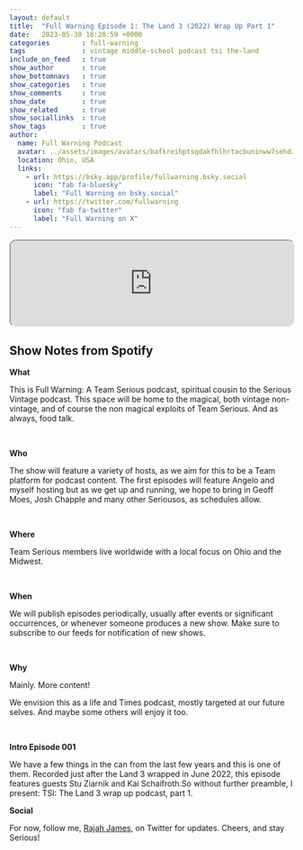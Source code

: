 ```yaml
---
layout: default
title:  "Full Warning Episode 1: The Land 3 (2022) Wrap Up Part 1"
date:   2023-05-30 16:20:59 +0000
categories        : full-warning
tags              : vintage middle-school podcast tsi the-land
include_on_feed   : true
show_author       : true
show_bottomnavs   : true
show_categories   : true
show_comments     : true
show_date         : true
show_related      : true
show_sociallinks  : true
show_tags         : true
author:
  name: Full Warning Podcast
  avatar: ../assets/images/avatars/bafkreihptsqdakfhlhrtacbuninww7sehdzvc6pup5wodnyi4tktbv6w3u.jpg
  location: Ohio, USA
  links:
    - url: https://bsky.app/profile/fullwarning.bsky.social
      icon: "fab fa-bluesky"
      label: "Full Warning on bsky.social"
    - url: https://twitter.com/fullwarning
      icon: "fab fa-twitter"
      label: "Full Warning on X"
---
```


<iframe style="border-radius:12px" src="https://podcasters.spotify.com/pod/show/full-warning/embed/episodes/Full-Warning-Episode-1-The-Land-3-2022-Wrap-Up-Part-1-e24ujjf/a-a9u18r3" allow="autoplay; clipboard-write; encrypted-media; fullscreen; picture-in-picture" width="100%" height="152"  scrolling="no"></iframe>

## Show Notes from Spotify

<p><strong>What </strong></p>
<p>This is Full Warning: A Team Serious podcast, spiritual cousin to the Serious Vintage podcast. This space will be home to the magical, both vintage non-vintage, and of course the non magical exploits of Team Serious. And as always, food talk.</p>
<p><br></p>
<p><strong>Who</strong></p>
<p>The show will feature a variety of hosts, as we aim for this to be a Team platform for podcast content. The first episodes will feature Angelo and myself hosting but as we get up and running, we hope to bring in Geoff Moes, Josh Chapple and many other Seriousos, as schedules allow.</p>
<p><br></p>
<p><strong>Where</strong></p>
<p>Team Serious members live worldwide with a local focus on Ohio and the Midwest.</p>
<p><br></p>
<p><strong>When</strong></p>
<p>We will publish episodes periodically, usually after events or significant occurrences, or whenever someone produces a new show. Make sure to subscribe to our feeds for notification of new shows.</p>
<p><br></p>
<p><strong>Why</strong></p>
<p>Mainly. More content!</p>
<p>We envision this as a life and Times podcast, mostly targeted at our future selves. And maybe some others will enjoy it too.</p>
<p><br></p>
<p><strong>Intro Episode 001</strong></p>
<p>We have a few things in the can from the last few years and this is one of them. Recorded just after the Land 3 wrapped in June 2022, this episode features guests Stu Ziarnik and Kai Schaifroth.So without further preamble, I present: TSI: The Land 3 wrap up podcast, part 1.

<strong>Social</strong></p>
<p>For now, follow me, <a href="https://twitter.com/rykerwilliams">⁠⁠Rajah James⁠⁠</a>, on Twitter for updates. Cheers, and stay Serious!</p>
